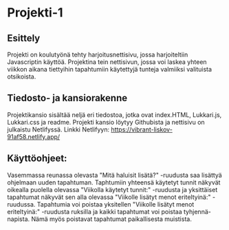 # Projekti-1

## Esittely
Projekti on koulutyönä tehty harjoitusnettisivu, jossa harjoiteltiin Javascriptin käyttöä. Projektina tein nettisivun, jossa voi laskea yhteen viikkon aikana tiettyihin tapahtumiin käytettyjä tunteja valmiiksi valituista otsikoista.

## Tiedosto- ja kansiorakenne
Projektikansio sisältää neljä eri tiedostoa, jotka ovat index.HTML, Lukkari.js, Lukkari.css ja readme. Projekti kansio löytyy Githubista ja nettisivu on julkaistu Netlifyssä.
Linkki Netlifyyn: https://vibrant-liskov-91af58.netlify.app/

## Käyttöohjeet:
Vasemmassa reunassa olevasta "Mitä haluisit lisätä?" -ruudusta saa lisättyä ohjelmaan uuden tapahtuman. Taphtumiin yhteensä käytetyt tunnit näkyvät oikealla puolella olevassa "Viikolla käytetyt tunnit:" -ruudusta ja yksittäiset tapahtumat näkyvät sen alla olevassa "Viikolle lisätyt menot eriteltyinä:" -ruudussa. Tapahtumia voi poistaa yksitellen "Viikolle lisätyt menot eriteltyinä:" -ruudusta ruksilla ja kaikki tapahtumat voi poistaa tyhjennä-napista. Nämä myös poistavat tapahtumat paikallisesta muistista.
